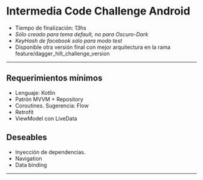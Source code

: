 # Intermedia Code Challenge Android

* Tiempo de finalización: 13hs
*  *Sólo creado para tema default, no para Oscuro-Dark*
*  *KeyHash de facebook sólo para modo test*
*  Disponible otra versión final con mejor arquitectura en la rama feature/dagger_hilt_challenge_version
------------------------------------
## Requerimientos mínimos
* Lenguaje: Kotlin
* Patrón MVVM + Repository
* Coroutines. Sugerencia: Flow
* Retrofit
* ViewModel con LiveData

## Deseables
* Inyección de dependencias. 
* Navigation
* Data binding
---------------------------------
